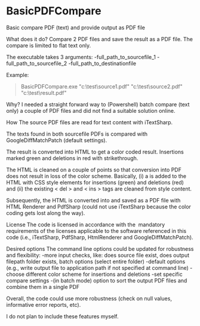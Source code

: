 # BasicPDFCompare
Basic compare PDF (text) and provide output as PDF file

What does it do?
Compare 2 PDF files and save the result as a PDF file. The compare is limited to flat text only.

The executable takes 3 arguments:
-full_path_to_sourcefile_1
-full_path_to_sourcefile_2
-full_path_to_destinationfile

Example:

>BasicPDFCompare.exe "c:\test\source1.pdf" "c:\test\source2.pdf" "c:\test\result.pdf"

Why?
I needed a straight forward way to (Powershell) batch compare (text only) a couple of PDF files and did not find a suitable solution online.

How
The source PDF files are read for text content with iTextSharp. 

The texts found in both sourcefile PDFs is compared with GoogleDiffMatchPatch (default settings). 

The result is converted into HTML to get a color coded result. Insertions marked green and deletions in red with strikethrough.

The HTML is cleaned on a couple of points so that conversion into PDF does not result in loss of the color scheme. Basically, (i) a <head> is added to the HTML with CSS style elements for insertions (green) and deletions (red) and (ii) the existing < del > and < ins > tags are cleaned from style content.

Subsequently, the HTML is converted into and saved as a PDF file with HTML Renderer and PdfSharp (could not use iTextSharp because the color coding gets lost along the way).

License
The code is licensed in accordance with the  mandatory requirements of the licenses applicable to the software referenced in this code (i.e., iTextSharp, PdfSharp, HtmlRenderer and GoogleDiffMatchPatch).

Desired options
The command line options could be updated for robustness and flexibility:
-more input checks, like: does source file exist, does output filepath folder exists, batch options (select entire folder)
-default options (e.g., write output file to application path if not specified at command line)
-choose different color scheme for insertions and deletions
-set specific compare settings
-(in batch mode) option to sort the output PDF files and combine them in a single PDF

Overall, the code could use more robustness (check on null values, informative error reports, etc).

I do not plan to include these features myself.
